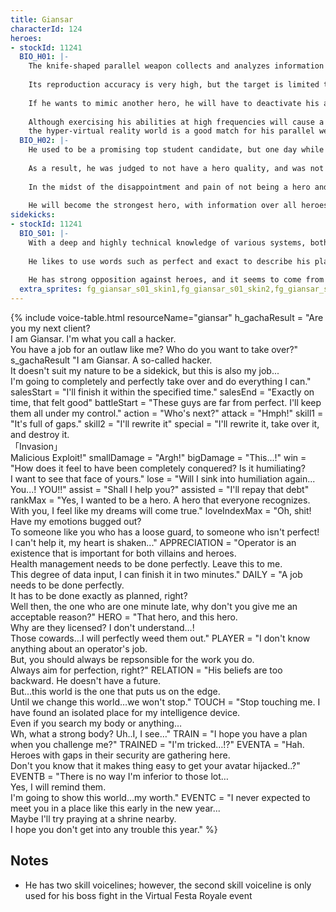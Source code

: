 ```yaml
---
title: Giansar
characterId: 124
heroes:
- stockId: 11241
  BIO_H01: |-
    The knife-shaped parallel weapon collects and analyzes information about the target it stabs and reproduces their appearance in his own suit.
  
    Its reproduction accuracy is very high, but the target is limited to heroes and the acquired information cannot be stocked.
  
    If he wants to mimic another hero, he will have to deactivate his ability and re-analyze them.
  
    Although exercising his abilities at high frequencies will cause a decrease in reproduction accuracy, the informationized space, for example,
    the hyper-virtual reality world is a good match for his parallel weapons, and his hacking abilities will also give him an advantage.
  BIO_H02: |-
    He used to be a promising top student candidate, but one day while being an intern at a big hero company, he came to be embroiled in a certain incident.
  
    As a result, he was judged to not have a hero quality, and was not able to obtain a hero license.
  
    In the midst of the disappointment and pain of not being a hero and being put on probation as a dangerous person, he makes a vow.
  
    He will become the strongest hero, with information over all heroes, a real hero that he always admire and long to be.
sidekicks:
- stockId: 11241
  BIO_S01: |-
    With a deep and highly technical knowledge of various systems, both software and hardware, Giansar is very meticulous in contrast to his rough tone and demeanor.
  
    He likes to use words such as perfect and exact to describe his plans, and he is very much against any element of uncertainty.
  
    He has strong opposition against heroes, and it seems to come from his past attempt to obtain a hero license.
  extra_sprites: fg_giansar_s01_skin1,fg_giansar_s01_skin2,fg_giansar_s01_skin3,fg_giansar_s01_skin4,fg_giansar_s01_skin5,fg_giansar_s01_skin6,fg_giansar_s01_skin7,fg_giansar_s01_skin8
---
```


{% include voice-table.html resourceName="giansar"
h_gachaResult = "Are you my next client? <br> I am Giansar. I'm what you call a hacker. <br> You have a job for an outlaw like me? Who do you want to take over?"
s_gachaResult "I am Giansar. A so-called hacker. <br> It doesn't suit my nature to be a sidekick, but this is also my job... <br> I'm going to completely and perfectly take over and do everything I can."
salesStart = "I'll finish it within the specified time."
salesEnd = "Exactly on time, that felt good"
battleStart = "These guys are far from perfect. I'll keep them all under my control."
action = "Who's next?"
attack = "Hmph!"
skill1 = "It's full of gaps."
skill2 = "I'll rewrite it"
special = "I'll rewrite it, take over it, and destroy it. <br> 「Invasion」 <br> Malicious Exploit!"
smallDamage = "Argh!"
bigDamage = "This...!"
win = "How does it feel to have been completely conquered? Is it humiliating? <br> I want to see that face of yours."
lose = "Will I sink into humiliation again... <br> You...! YOU!!"
assist = "Shall I help you?"
assisted = "I'll repay that debt"
rankMax = "Yes, I wanted to be a hero. A hero that everyone recognizes. <br> With you, I feel like my dreams will come true."
loveIndexMax = "Oh, shit! Have my emotions bugged out? <br> To someone like you who has a loose guard, to someone who isn't perfect! <br> I can't help it, my heart is shaken..."
APPRECIATION = "Operator is an existence that is important for both villains and heroes.<br>Health management needs to be done perfectly. Leave this to me.<br>This degree of data input, I can finish it in two minutes."
DAILY = "A job needs to be done perfectly.<br>It has to be done exactly as planned, right?<br>Well then, the one who are one minute late, why don't you give me an acceptable reason?"
HERO = "That hero, and this hero.<br>Why are they licensed? I don't understand…!<br>Those cowards…I will perfectly weed them out."
PLAYER = "I don't know anything about an operator's job.<br>But, you should always be repsonsible for the work you do.<br>Always aim for perfection, right?"
RELATION = "His beliefs are too backward. He doesn't have a future.<br>But…this world is the one that puts us on the edge.<br>Until we change this world…we won't stop."
TOUCH = "Stop touching me. I have found an isolated place for my intelligence device.<br>Even if you search my body or anything…<br>Wh, what a strong body? Uh..I, I see…"
TRAIN = "I hope you have a plan when you challenge me?"
TRAINED = "I'm tricked…!?"
EVENTA = "Hah. Heroes with gaps in their security are gathering here.<br>Don't you know that it makes thing easy to get your avatar hijacked..?"
EVENTB = "There is no way I'm inferior to those lot…<br>Yes, I will remind them.<br>I'm going to show this world…my worth."
EVENTC = "I never expected to meet you in a place like this early in the new year... <br> Maybe I'll try praying at a shrine nearby. <br> I hope you don't get into any trouble this year."
%}

## Notes

- He has two skill voicelines; however, the second skill voiceline is only used for his boss fight in the Virtual Festa Royale event
